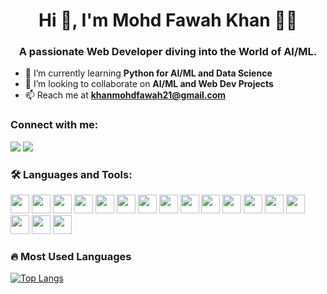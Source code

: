 <h1 align="center">Hi 👋, I'm Mohd Fawah Khan 🌊✨</h1>
<h3 align="center">A passionate Web Developer diving into the World of AI/ML.</h3>

- 🌱 I’m currently learning **Python for AI/ML and Data Science**
- 🤝 I’m looking to collaborate on **AI/ML and Web Dev Projects**
- 📫 Reach me at **khanmohdfawah21@gmail.com**
### Connect with me:
<p align="left">
  <a href="https://www.linkedin.com/in/mohdfawahkhan" target="_blank"><img src="https://img.shields.io/badge/LinkedIn-blue?style=for-the-badge&logo=linkedin" /></a>
  <a href="https://instagram.com/fawahkhxn"><img src="https://img.shields.io/badge/Instagram-pink?style=for-the-badge&logo=instagram" /></a>
<!--   <a href="#"><img src="https://img.shields.io/badge/Portfolio-black?style=for-the-badge" /></a> -->
</p>

### 🛠️ Languages and Tools:
<p align="left">
  <img src="https://cdn.jsdelivr.net/gh/devicons/devicon@latest/icons/html5/html5-original.svg" height="30"/>
  <img src="https://cdn.jsdelivr.net/gh/devicons/devicon@latest/icons/css3/css3-original.svg" height="30" />
  <img src="https://cdn.jsdelivr.net/gh/devicons/devicon@latest/icons/javascript/javascript-original.svg" height="30" />
  <img src="https://cdn.jsdelivr.net/gh/devicons/devicon@latest/icons/tailwindcss/tailwindcss-original.svg" height="30" />
  <img src="https://cdn.jsdelivr.net/gh/devicons/devicon/icons/python/python-original.svg" height="30" />
  <img src="https://cdn.jsdelivr.net/gh/devicons/devicon/icons/react/react-original.svg" height="30" />
  <img src="https://cdn.jsdelivr.net/gh/devicons/devicon@latest/icons/vitejs/vitejs-original.svg" height="30"/>
  <img src="https://cdn.jsdelivr.net/gh/devicons/devicon@latest/icons/typescript/typescript-original.svg" height="30"/>
  <img src="https://cdn.jsdelivr.net/gh/devicons/devicon@latest/icons/nodejs/nodejs-original-wordmark.svg" height="30" />
  <img src="https://cdn.jsdelivr.net/gh/devicons/devicon@latest/icons/npm/npm-original-wordmark.svg" height="30" />
  <img src="https://cdn.jsdelivr.net/gh/devicons/devicon@latest/icons/mongodb/mongodb-original.svg" height="30"/>
  <img src="https://cdn.jsdelivr.net/gh/devicons/devicon@latest/icons/anaconda/anaconda-original.svg" height="30" />
  <img src="https://cdn.jsdelivr.net/gh/devicons/devicon@latest/icons/c/c-original.svg" height="30" />
  <img src="https://cdn.jsdelivr.net/gh/devicons/devicon@latest/icons/cplusplus/cplusplus-original.svg" height="30" />
  <img src="https://cdn.jsdelivr.net/gh/devicons/devicon/icons/git/git-original.svg" height="30"  height="30"/>
  <img src="https://cdn.jsdelivr.net/gh/devicons/devicon@latest/icons/express/express-original.svg" height="30"/>
  <img src="https://cdn.jsdelivr.net/gh/devicons/devicon@latest/icons/github/github-original.svg" height="30" />
  
</p>

### 🔥 Most Used Languages
[![Top Langs](https://github-readme-stats.vercel.app/api/top-langs/?username=fawahkhan&layout=compact)](https://github.com/anuraghazra/github-readme-stats)


